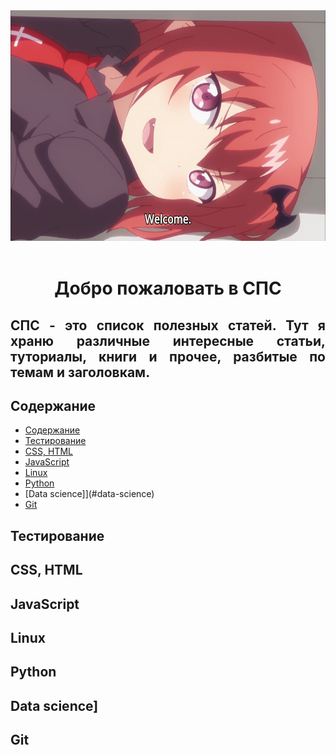 <div align="center">
    <img width="640px" height="369px" src="media/welcome.jpg" alt="welcome">
    <br>
    <br>
    <h1> Добро пожаловать в СПС</h1>
    <div align="justify">     
        <h2> СПС - это список полезных статей. Тут я храню различные интересные статьи, туториалы, книги и прочее, разбитые по темам и заголовкам.</h2>
    </div>
</div>

## Содержание
- [Содержание](#содержание)
- [Тестирование](#тестирование)
- [CSS, HTML](#css-html)
- [JavaScript](#javascript)
- [Linux](#linux)
- [Python](#python)
- [Data science]](#data-science)
- [Git](#git)


## Тестирование
## CSS, HTML
## JavaScript
## Linux
## Python
## Data science]
## Git